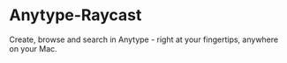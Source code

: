 # Anytype-Raycast

Create, browse and search in Anytype - right at your fingertips, anywhere on your Mac.
